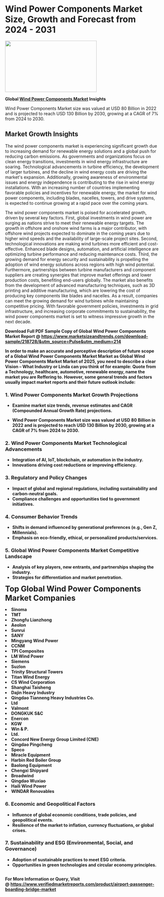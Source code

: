 <H1>Wind Power Components Market Size, Growth and Forecast from 2024 - 2031</H1><img class="aligncenter size-medium wp-image-584254" src="https://thirdeyenews.in/wp-content/uploads/2024/09/Global-Market-Research-300x168.jpeg" alt="" width="300" height="168" /><p><strong>Global&nbsp;<a href="https://www.marketsizeandtrends.com/download-sample/218728/&amp;utm_source=Pulse&amp;utm_medium=214">Wind Power Components Market</a> Insights</strong></p><p>Wind Power Components Market size was valued at USD 80 Billion in 2022 and is projected to reach USD 130 Billion by 2030, growing at a CAGR of 7% from 2024 to 2030.</p><p><h2>Market Growth Insights</h2> <p>The wind power components market is experiencing significant growth due to increasing demand for renewable energy solutions and a global push for reducing carbon emissions. As governments and organizations focus on clean energy transitions, investments in wind energy infrastructure are soaring. Technological advancements in turbine efficiency, the development of larger turbines, and the decline in wind energy costs are driving the market's expansion. Additionally, growing awareness of environmental issues and energy independence is contributing to the rise in wind energy installations. With an increasing number of countries implementing favorable policies and incentives for renewable energy, the market for wind power components, including blades, nacelles, towers, and drive systems, is expected to continue growing at a rapid pace over the coming years.</p> <p><strong></strong></p> <p>The wind power components market is poised for accelerated growth, driven by several key factors. First, global investments in wind power are surging as nations strive to meet their renewable energy targets. The growth in offshore and onshore wind farms is a major contributor, with offshore wind projects expected to dominate in the coming years due to higher wind speeds and the availability of large-scale project sites. Second, technological innovations are making wind turbines more efficient and cost-effective. Enhanced blade designs, automation, and artificial intelligence are optimizing turbine performance and reducing maintenance costs. Third, the growing demand for energy security and sustainability is propelling the adoption of wind energy solutions across regions with high wind potential. Furthermore, partnerships between turbine manufacturers and component suppliers are creating synergies that improve market offerings and lower production costs, benefiting end-users globally. The market also benefits from the development of advanced manufacturing techniques, such as 3D printing and additive manufacturing, which are lowering the cost of producing key components like blades and nacelles. As a result, companies can meet the growing demand for wind turbines while maintaining competitive pricing. With favorable government policies, investments in grid infrastructure, and increasing corporate commitments to sustainability, the wind power components market is set to witness impressive growth in the next decade. <p><strong></p><p><span class=""><strong>Download Full PDF Sample Copy of Global Wind Power Components Market Report</strong> @ <a href="https://www.marketsizeandtrends.com/download-sample/218728/&amp;utm_source=Pulse&amp;utm_medium=214" target="_blank">https://www.marketsizeandtrends.com/download-sample/218728/&amp;utm_source=Pulse&amp;utm_medium=214</a></span></p><p>In order to make an accurate and perceptive description of future scope of a Global&nbsp;Wind Power Components Market Market as Global&nbsp;Wind Power Components Market Market of 2025, you need to describe a clear Vision &ndash; What Industry or Linda can you think of for example: Quote from a Technology, healthcare, automotive, renewable energy, name the market you are Reffering to. However, some general trends and factors usually impact market reports and their future outlook include:</p><h3>1.&nbsp;<strong>Wind Power Components Market Growth Projections</strong></h3><ul><li>Examine market size trends, revenue estimates and CAGR (Compounded Annual Growth Rate) projections.</li><li><p>Wind Power Components Market size was valued at USD 80 Billion in 2022 and is projected to reach USD 130 Billion by 2030, growing at a CAGR of 7% from 2024 to 2030.</p></li></ul><h3>2.&nbsp;<strong>Wind Power Components Market Technological Advancements</strong></h3><ul><li>Integration of AI, IoT, blockchain, or automation in the industry.</li><li>Innovations driving cost reductions or improving efficiency.</li></ul><h3>3.&nbsp;<strong>Regulatory and Policy Changes</strong></h3><ul><li>Impact of global and regional regulations, including sustainability and carbon-neutral goals.</li><li>Compliance challenges and opportunities tied to government initiatives.</li></ul><h3>4.&nbsp;<strong>Consumer Behavior Trends</strong></h3><ul><li>Shifts in demand influenced by generational preferences (e.g., Gen Z, Millennials).</li><li>Emphasis on eco-friendly, ethical, or personalized products/services.</li></ul><h3>5.&nbsp;<strong>Global Wind Power Components Market Competitive Landscape</strong></h3><ul><li>Analysis of key players, new entrants, and partnerships shaping the industry.</li><li>Strategies for differentiation and market penetration.</li></ul><p data-pm-slice="1 1 []"><span style="color: inherit; font-family: inherit; font-size: 25px;">Top Global Wind Power Components Market Companies</span></p><div class="" data-test-id=""><p><li>Sinoma</li><li> TMT</li><li> Zhongfu Lianzhong</li><li> Aeolon</li><li> Sunrui</li><li> SANY</li><li> Mingyang Wind Power</li><li> CCNM</li><li> TPI Composites</li><li> LM Wind Power</li><li> Siemens</li><li> Suzlon</li><li> Trinity Structural Towers</li><li> Titan Wind Energy</li><li> CS Wind Corporation</li><li> Shanghai Taisheng</li><li> Dajin Heavy Industry</li><li> Qingdao Tianneng Heavy Industries Co.</li><li>Ltd</li><li> Valmont</li><li> DONGKUK S&C</li><li> Enercon</li><li> KGW</li><li> Win & P.</li><li> Ltd.</li><li> Concord New Energy Group Limited (CNE)</li><li> Qingdao Pingcheng</li><li> Speco</li><li> Miracle Equipment</li><li> Harbin Red Boiler Group</li><li> Baolong Equipment</li><li> Chengxi Shipyard</li><li> Broadwind</li><li> Qingdao Wuxiao</li><li> Haili Wind Power</li><li> WINDAR Renovables</li></p></div><h3>6.&nbsp;<strong>Economic and Geopolitical Factors</strong></h3><ul><li>Influence of global economic conditions, trade policies, and geopolitical events.</li><li>Resilience of the market to inflation, currency fluctuations, or global crises.</li></ul><h3>7.&nbsp;<strong>Sustainability and ESG (Environmental, Social, and Governance)</strong></h3><ul><li>Adoption of sustainable practices to meet ESG criteria.</li><li>Opportunities in green technologies and circular economy principles.</li></ul><h2><strong style="font-size: 14px;">For More Information or Query, Visit @&nbsp;</strong><a style="background-color: #ffffff; font-size: 14px;" href="https://www.marketsizeandtrends.com/report/wind-power-components-market/" target="_blank">https://www.verifiedmarketreports.com/product/airport-passenger-boarding-bridge-market</a></h2>
